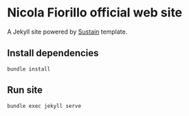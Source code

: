 # Nicola Fiorillo official web site

A Jekyll site powered by [Sustain](https://github.com/jekyller/sustain) template.

## Install dependencies

`bundle install`

## Run site

`bundle exec jekyll serve`
